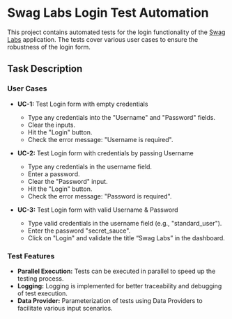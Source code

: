 # Swag Labs Login Test Automation
This project contains automated tests for the login functionality of the [Swag Labs](https://www.saucedemo.com/) application. The tests cover various user cases to ensure the robustness of the login form.
## Task Description
### User Cases
- **UC-1:** Test Login form with empty credentials

     - Type any credentials into the "Username" and "Password" fields.
     - Clear the inputs.
     - Hit the "Login" button.
     - Check the error message: "Username is required".
      
- **UC-2:** Test Login form with credentials by passing Username

     - Type any credentials in the username field.
     - Enter a password.
     - Clear the "Password" input.
     - Hit the "Login" button.
     - Check the error message: "Password is required".
       
- **UC-3:** Test Login form with valid Username & Password

     - Type valid credentials in the username field (e.g., "standard_user").
     - Enter the password "secret_sauce".
     - Click on "Login" and validate the title “Swag Labs” in the dashboard.
### Test Features

- **Parallel Execution:** Tests can be executed in parallel to speed up the testing process.
- **Logging:** Logging is implemented for better traceability and debugging of test execution.
- **Data Provider:** Parameterization of tests using Data Providers to facilitate various input scenarios.
